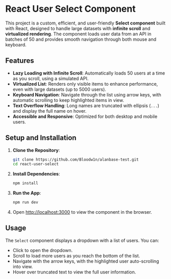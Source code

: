 # React User Select Component

This project is a custom, efficient, and user-friendly **Select component** built with React, designed to handle large datasets with **infinite scroll** and **virtualized rendering**. The component loads user data from an API in batches of 50 and provides smooth navigation through both mouse and keyboard.

## Features

- **Lazy Loading with Infinite Scroll**: Automatically loads 50 users at a time as you scroll, using a simulated API.
- **Virtualized List**: Renders only visible items to enhance performance, even with large datasets (up to 5000 users).
- **Keyboard Navigation**: Navigate through the list using arrow keys, with automatic scrolling to keep highlighted items in view.
- **Text Overflow Handling**: Long names are truncated with ellipsis (`...`) and display the full name on hover.
- **Accessible and Responsive**: Optimized for both desktop and mobile users.

## Setup and Installation

1. **Clone the Repository**:
    ```bash
    git clone https://github.com/Bloodw1n/alanbase-test.git
    cd react-user-select
    ```

2. **Install Dependencies**:
    ```bash
    npm install
    ```

3. **Run the App**:
    ```bash
    npm run dev
    ```

4. Open [http://localhost:3000](http://localhost:3000) to view the component in the browser.

## Usage

The `Select` component displays a dropdown with a list of users. You can:
- Click to open the dropdown.
- Scroll to load more users as you reach the bottom of the list.
- Navigate with the arrow keys, with the highlighted user auto-scrolling into view.
- Hover over truncated text to view the full user information.
